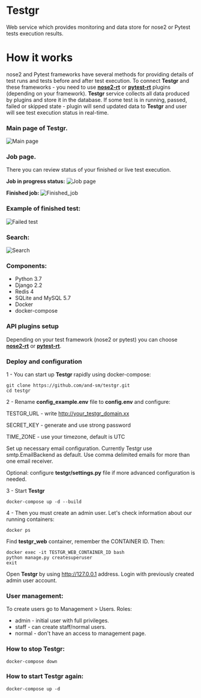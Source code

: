 # Testgr
Web service which provides monitoring and data store for nose2 or Pytest tests execution results.
# How it works
nose2 and Pytest frameworks have several methods for providing details of test runs and tests before and after test execution. To connect **Testgr** and these frameworks - you need to use [**nose2-rt**](https://github.com/and-sm/nose2rt) or [**pytest-rt**](https://github.com/and-sm/pytest-rt) plugins (depending on your framework).
 **Testgr** service collects all data produced by plugins and store it in the database.
If some test is in running, passed, failed or skipped state - plugin will send updated data to **Testgr** and user will see test execution status in real-time.

### Main page of Testgr. 

![Main page](https://i.lensdump.com/i/WzoouF.png)

### Job page. 
There you can review status of your finished or live test execution. 

**Job in progress status:**
![Job page](https://i.lensdump.com/i/iAbfNC.png)

**Finished job:**
![Finished_job](https://i.lensdump.com/i/WzonOT.png)

### Example of finished test:
![Failed test](https://i.lensdump.com/i/iAbUW5.png)

### Search:
![Search](https://i.lensdump.com/i/WzoMZ7.png)


### Components:
* Python 3.7
* Django 2.2
* Redis 4
* SQLite and MySQL 5.7
* Docker
* docker-compose

### API plugins setup
Depending on your test framework (nose2 or pytest) you can choose [**nose2-rt**](https://github.com/and-sm/nose2rt) or [**pytest-rt**](https://github.com/and-sm/pytest-rt).


### Deploy and configuration
1 - 
You can start up **Testgr** rapidly using docker-compose:
```
git clone https://github.com/and-sm/testgr.git
cd testgr
```
2 - 
Rename **config_example.env** file to **config.env** and configure:

TESTGR_URL - write http://your_testgr_domain.xx

SECRET_KEY - generate and use strong password

TIME_ZONE - use your timezone, default is UTC

Set up necessary email configuration. Currently Testgr use smtp.EmailBackend as default. 
Use comma delimited emails for more than one email receiver.

Optional: configure **testgr/settings.py** file if more advanced configuration is needed.

3 - Start **Testgr**
```
docker-compose up -d --build
```
4 - 
Then you must create an admin user. Let's check information about our running containers:
```
docker ps
```
Find **testgr_web** container, remember the CONTAINER ID. Then:
```
docker exec -it TESTGR_WEB_CONTAINER_ID bash
python manage.py createsuperuser
exit
```

Open **Testgr** by using http://127.0.0.1 address. Login with previously created admin user account.

### User management:
To create users go to Management > Users.
Roles:
* admin - initial user with full privileges.
* staff - can create staff/normal users.
* normal - don't have an access to management page.

### How to stop **Testgr**:
```
docker-compose down
```

### How to start **Testgr** again:
```
docker-compose up -d
```
